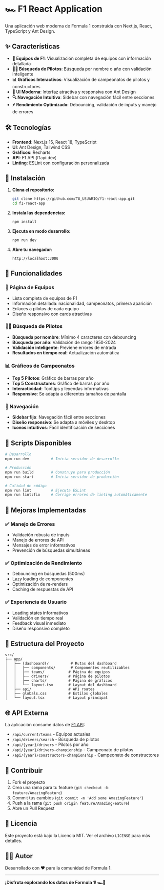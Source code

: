 # 🏎️ F1 React Application

Una aplicación web moderna de Formula 1 construida con Next.js, React, TypeScript y Ant Design.

## ✨ Características

- **🏁 Equipos de F1**: Visualización completa de equipos con información detallada
- **👨‍💼 Búsqueda de Pilotos**: Búsqueda por nombre o año con validación inteligente
- **📊 Gráficos Interactivos**: Visualización de campeonatos de pilotos y constructores
- **🎨 UI Moderna**: Interfaz atractiva y responsiva con Ant Design
- **🔍 Navegación Intuitiva**: Sidebar con navegación fácil entre secciones
- **⚡ Rendimiento Optimizado**: Debouncing, validación de inputs y manejo de errores

## 🛠️ Tecnologías

- **Frontend**: Next.js 15, React 18, TypeScript
- **UI**: Ant Design, Tailwind CSS
- **Gráficos**: Recharts
- **API**: F1 API (f1api.dev)
- **Linting**: ESLint con configuración personalizada

## 🚀 Instalación

1. **Clona el repositorio:**
   ```bash
   git clone https://github.com/TU_USUARIO/f1-react-app.git
   cd f1-react-app
   ```

2. **Instala las dependencias:**
   ```bash
   npm install
   ```

3. **Ejecuta en modo desarrollo:**
   ```bash
   npm run dev
   ```

4. **Abre tu navegador:**
   ```
   http://localhost:3000
   ```

## 📱 Funcionalidades

### 🏁 Página de Equipos
- Lista completa de equipos de F1
- Información detallada: nacionalidad, campeonatos, primera aparición
- Enlaces a pilotos de cada equipo
- Diseño responsivo con cards atractivas

### 👨‍💼 Búsqueda de Pilotos
- **Búsqueda por nombre**: Mínimo 4 caracteres con debouncing
- **Búsqueda por año**: Validación de rango 1950-2024
- **Validación inteligente**: Previene errores de entrada
- **Resultados en tiempo real**: Actualización automática

### 📊 Gráficos de Campeonatos
- **Top 5 Pilotos**: Gráfico de barras por año
- **Top 5 Constructores**: Gráfico de barras por año
- **Interactividad**: Tooltips y leyendas informativas
- **Responsive**: Se adapta a diferentes tamaños de pantalla

### 🧭 Navegación
- **Sidebar fijo**: Navegación fácil entre secciones
- **Diseño responsivo**: Se adapta a móviles y desktop
- **Iconos intuitivos**: Fácil identificación de secciones

## 🔧 Scripts Disponibles

```bash
# Desarrollo
npm run dev          # Inicia servidor de desarrollo

# Producción
npm run build        # Construye para producción
npm run start        # Inicia servidor de producción

# Calidad de código
npm run lint         # Ejecuta ESLint
npm run lint:fix     # Corrige errores de linting automáticamente
```

## 🎯 Mejoras Implementadas

### ✅ Manejo de Errores
- Validación robusta de inputs
- Manejo de errores de API
- Mensajes de error informativos
- Prevención de búsquedas simultáneas

### ✅ Optimización de Rendimiento
- Debouncing en búsquedas (500ms)
- Lazy loading de componentes
- Optimización de re-renders
- Caching de respuestas de API

### ✅ Experiencia de Usuario
- Loading states informativos
- Validación en tiempo real
- Feedback visual inmediato
- Diseño responsivo completo

## 📁 Estructura del Proyecto

```
src/
├── app/
│   ├── (dashboard)/          # Rutas del dashboard
│   │   ├── components/       # Componentes reutilizables
│   │   ├── teams/           # Página de equipos
│   │   ├── drivers/         # Página de pilotos
│   │   ├── charts/          # Página de gráficos
│   │   └── layout.tsx       # Layout del dashboard
│   ├── api/                 # API routes
│   ├── globals.css          # Estilos globales
│   └── layout.tsx           # Layout principal
```

## 🌐 API Externa

La aplicación consume datos de [F1 API](https://f1api.dev/):
- `/api/current/teams` - Equipos actuales
- `/api/drivers/search` - Búsqueda de pilotos
- `/api/{year}/drivers` - Pilotos por año
- `/api/{year}/drivers-championship` - Campeonato de pilotos
- `/api/{year}/constructors-championship` - Campeonato de constructores

## 🤝 Contribuir

1. Fork el proyecto
2. Crea una rama para tu feature (`git checkout -b feature/AmazingFeature`)
3. Commit tus cambios (`git commit -m 'Add some AmazingFeature'`)
4. Push a la rama (`git push origin feature/AmazingFeature`)
5. Abre un Pull Request

## 📄 Licencia

Este proyecto está bajo la Licencia MIT. Ver el archivo `LICENSE` para más detalles.

## 👨‍💻 Autor

Desarrollado con ❤️ para la comunidad de Formula 1.

---

**¡Disfruta explorando los datos de Formula 1! 🏎️🏁**